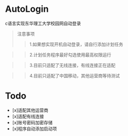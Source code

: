 # AutoLogin
c语言实现东华理工大学校园网自动登录
>注意事项
>>1.如果想实现开机自动登录，请自行添加计划任务

>>2.计划任务程序最好勾选使用最高权限运行

>>3.目前只适配了无线连接，有线连接正在适配

>>4.目前只适配了中国移动，其他运营商等待测试

# Todo
- [x]适配其他运营商
- [x]适配有线连接
- [x]账号密码加密存储
- [x]程序自动添加启动项
